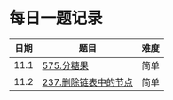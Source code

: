 # 每日一题记录

| 日期 | 题目                                                     | 难度 |
| ---- | -------------------------------------------------------- | ---- |
| 11.1 | [575.分糖果](./record/575.分糖果.md)                     | 简单 |
| 11.2 | [237.删除链表中的节点](./record/237.删除链表中的节点.md) | 简单 |
